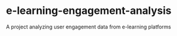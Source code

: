 # e-learning-engagement-analysis
A project analyzing user engagement data from e-learning platforms
